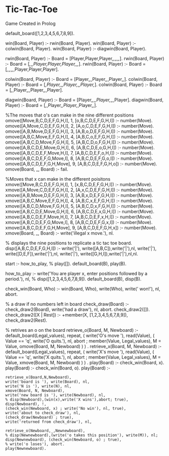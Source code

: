# Tic-Tac-Toe
Game Created in Prolog

default_board([1,2,3,4,5,6,7,8,9]).

win(Board, Player) :- rwin(Board, Player).
win(Board, Player) :- colwin(Board, Player).
win(Board, Player) :- diagwin(Board, Player).

rwin(Board, Player) :- Board = [Player,Player,Player,_,_,_,_,_,_].
rwin(Board, Player) :- Board = [_,_,_,Player,Player,Player,_,_,_].
rwin(Board, Player) :- Board = [_,_,_,_,_,_,Player,Player,Player].

colwin(Board, Player) :- Board = [Player,_,_,Player,_,_,Player,_,_].
colwin(Board, Player) :- Board = [_,Player,_,_,Player,_,_,Player,_].
colwin(Board, Player) :- Board = [_,_,Player,_,_,Player,_,_,Player].

diagwin(Board, Player) :- Board = [Player,_,_,_,Player,_,_,_,Player].
diagwin(Board, Player) :- Board = [_,_,Player,_,Player,_,Player,_,_].

%The moves that o's can make in the nine different positions
omove([Move,B,C,D,E,F,G,H,I], 1, [o,B,C,D,E,F,G,H,I]) :- number(Move).    
omove([A,Move,C,D,E,F,G,H,I], 2, [A,o,C,D,E,F,G,H,I]) :- number(Move).
omove([A,B,Move,D,E,F,G,H,I], 3, [A,B,o,D,E,F,G,H,I]) :- number(Move).
omove([A,B,C,Move,E,F,G,H,I], 4, [A,B,C,o,E,F,G,H,I]) :- number(Move).
omove([A,B,C,D,Move,F,G,H,I], 5, [A,B,C,D,o,F,G,H,I]) :- number(Move).
omove([A,B,C,D,E,Move,G,H,I], 6, [A,B,C,D,E,o,G,H,I]) :- number(Move).
omove([A,B,C,D,E,F,Move,H,I], 7, [A,B,C,D,E,F,o,H,I]) :- number(Move).
omove([A,B,C,D,E,F,G,Move,I], 8, [A,B,C,D,E,F,G,o,I]) :- number(Move).
omove([A,B,C,D,E,F,G,H,Move], 9, [A,B,C,D,E,F,G,H,o]) :- number(Move).
omove(Board, _, Board) :- fail.

%Moves that x can make in the different poisitons
xmove([Move,B,C,D,E,F,G,H,I], 1, [x,B,C,D,E,F,G,H,I]) :- number(Move).
xmove([A,Move,C,D,E,F,G,H,I], 2, [A,x,C,D,E,F,G,H,I]) :- number(Move).
xmove([A,B,Move,D,E,F,G,H,I], 3, [A,B,x,D,E,F,G,H,I]) :- number(Move).
xmove([A,B,C,Move,E,F,G,H,I], 4, [A,B,C,x,E,F,G,H,I]) :- number(Move).
xmove([A,B,C,D,Move,F,G,H,I], 5, [A,B,C,D,x,F,G,H,I]) :- number(Move).
xmove([A,B,C,D,E,Move,G,H,I], 6, [A,B,C,D,E,x,G,H,I]) :- number(Move).
xmove([A,B,C,D,E,F,Move,H,I], 7, [A,B,C,D,E,F,x,H,I]) :- number(Move).
xmove([A,B,C,D,E,F,G,Move,I], 8, [A,B,C,D,E,F,G,x,I]) :- number(Move).
xmove([A,B,C,D,E,F,G,H,Move], 9, [A,B,C,D,E,F,G,H,x]) :- number(Move).
xmove(Board, _, Board) :- write('illegal x move.'), nl.

% displays the nine positions to replicate a tic tac toe board. 
disp([A,B,C,D,E,F,G,H,I]) :-
        write('|'),
        write([A,B,C]),write('|'),nl,
        write('|'),
        write([D,E,F]),write('|'),nl, write('|'),
        write([G,H,I]),write('|'),nl,nl.

start :-
    how_to_play,
    % play([]).
    default_board(B),
    play(B).

how_to_play :-
        write('You are player x, enter positions followed by a period.'),
        nl,
        % disp([1,2,3,4,5,6,7,8,9]).
        default_board(B),
        disp(B).

check_win(Board, Who) :- win(Board, Who),
        write(Who), write(' won!'), nl, abort.

% a draw if no numbers left in board
check_draw(Board) :-
    check_draw2(Board), write('had a draw'), nl, abort.
check_draw2([]).
check_draw2([X | Rest]) :-
    \+member(X, [1,2,3,4,5,6,7,8,9]),
    check_draw2(Rest).

% retrives an o on the board
retrieve_o(Board, M, Newboard) :-
   default_board(Legal_values),
   repeat,
      (
      write('O\'s move '),
      read(Value),
         (
         Value == 'q', write('O quits.'), nl, abort
         ;
         member(Value, Legal_values), M = Value,
         omove(Board, M, Newboard)
         )
      )
   .
retrieve_x(Board, M, Newboard) :-
   default_board(Legal_values),
   repeat,
      (
      write('X\'s move '),
      read(Value),
         (
         Value == 'q', write('X quits.'), nl, abort
         ;
         member(Value, Legal_values), M = Value,
         xmove(Board, M, Newboard)
         )
      )
   .
play(Board) :- check_win(Board, x).
play(Board) :- check_win(Board, o).
play(Board) :-
    
    retrieve_x(Board,N,Newboard),
    write('board is '), write(Board), nl,
    write('N is '), write(N), nl,
    xmove(Board, N, Newboard),
    write('new board is '), write(Newboard), nl,
    % disp(Newboard),(win(x),write('X wins'),abort; true),
    disp(Newboard), !,
    (check_win(Newboard, x) ; write('No win'), nl, true),
    write('about to check_draw'), nl,
    (check_draw(Newboard) ; true),
    write('returned from check_draw'), nl,
   
    retrieve_o(Newboard,_,Newnewboard),
    % disp(Newnewboard),(write('o takes this position'), write(M)), nl;
    disp(Newnewboard), (check_win(Newboard, o) ; true),
    % write('o loses'), abort.
    play(Newnewboard).
  
 
